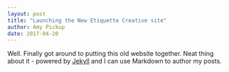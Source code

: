 ```yaml
---
layout: post
title: "Launching the New Etiquette Creative site"
author: Amy Pickup
date: 2017-04-20
---
```


Well. Finally got around to putting this old website together. Neat thing about it - powered by [Jekyll](http://jekyllrb.com) and I can use Markdown to author my posts. 